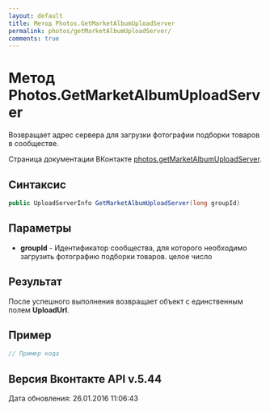 ```yaml
---
layout: default
title: Метод Photos.GetMarketAlbumUploadServer
permalink: photos/getMarketAlbumUploadServer/
comments: true
---
```

# Метод Photos.GetMarketAlbumUploadServer
Возвращает адрес сервера для загрузки фотографии подборки товаров в сообществе.

Страница документации ВКонтакте [photos.getMarketAlbumUploadServer](https://vk.com/dev/photos.getMarketAlbumUploadServer).

## Синтаксис
``` csharp
public UploadServerInfo GetMarketAlbumUploadServer(long groupId)
```

## Параметры
+ **groupId** - Идентификатор сообщества, для которого необходимо загрузить фотографию подборки товаров. целое число

## Результат
После успешного выполнения возвращает объект с единственным полем **UploadUrl**.

## Пример
``` csharp
// Пример кода
```

## Версия Вконтакте API v.5.44
Дата обновления: 26.01.2016 11:06:43
